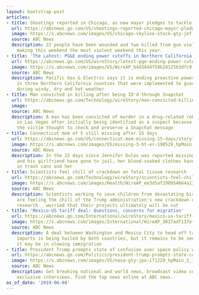 ```yaml
---
layout: bootstrap-post
articles:
- title: Shootings reported in Chicago, as new mayor pledges to tackle gun violence
  url: https://abcnews.go.com/US/shootings-reported-chicago-mayor-pledges-tackle-gun-violence/story?id=63579107
  image: https://s.abcnews.com/images/US/chicago-skyline-stock-gty-jef-190415_hpMain_16x9_992.jpg
  source: ABC News
  description: 22 people have been wounded and two killed from gun violence in Chicago,
    making this weekend the most violent weekend this year.
- title: 'The Latest: PG&E ending power cutoffs in Northern California'
  url: https://abcnews.go.com/US/wireStory/latest-pge-ending-power-cutoffs-northern-california-63582224
  image: https://s.abcnews.com/images/US/WireAP_b4d3844f59b24125b3dfc9f0d1228b93_16x9_992.jpg
  source: ABC News
  description: Pacific Gas & Electric says it is ending proactive power shutdowns
    in three Northern California counties that were implemented to guard against wildfires
    during windy, dry and hot weather
- title: Man convicted in killing after being ID'd through Snapchat
  url: https://abcnews.go.com/Technology/wireStory/man-convicted-killing-idd-snapchat-63582223
  image: 
  source: ABC News
  description: A man has been convicted of murder in a drug-related robbery killing
    in Las Vegas after initially being identified as a suspect because a friend of
    the victim thought to check and preserve a Snapchat message
- title: Connecticut mom of 5 still missing after 15 days
  url: https://abcnews.go.com/US/connecticut-mom-missing-15-days/story?id=63575475
  image: https://s.abcnews.com/images/US/missing-3-ht-er-190529_hpMain_v4x3_16x9_992.jpg
  source: ABC News
  description: In the 15 days since Jennifer Dulos was reported missing, her husband
    and his girlfriend have gone to jail, her blood-soaked clothes have been found
    in trash cans and her
- title: Scientists feel chill of crackdown on fetal tissue research
  url: https://abcnews.go.com/Technology/wireStory/scientists-feel-chill-crackdown-fetal-tissue-research-63581609
  image: https://s.abcnews.com/images/Health/WireAP_ee3d5af298954664a1344bfa2f639c01_16x9_992.jpg
  source: ABC News
  description: Scientists working to save children from devastating birth defects
    are feeling the chill of the Trump administration's new crackdown on fetal tissue
    research _ worried that their projects ultimately will be cut
- title: 'Mexico-US tariff deal: Questions, concerns for migration'
  url: https://abcnews.go.com/International/wireStory/mexico-us-tariff-deal-questions-concerns-migration-63581508
  image: https://s.abcnews.com/images/International/WireAP_3017adf137ef4883aad7ca5b8905ea2b_16x9_992.jpg
  source: ABC News
  description: A deal between Washington and Mexico City to head off tariffs on Mexican
    imports is being hailed by both countries, but it remains to be seen how effective
    it may be in slowing immigration
- title: President Trump prompts state of confusion over space policy with tweet
  url: https://abcnews.go.com/Politics/president-trump-prompts-state-confusion-space-policy-tweet/story?id=63576829
  image: https://s.abcnews.com/images/US/nasa-gty-jpo-171229_hpMain_2_16x9_992.jpg
  source: ABC News
  description: Get breaking national and world news, broadcast video coverage, and
    exclusive interviews. Find the top news online at ABC news.
as_of_date: '2019-06-08'
---
```


